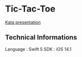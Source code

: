 # Tic-Tac-Toe

[Kata presentation](https://github.com/stephane-genicot/katas/blob/master/TicTacToe.md)

## Technical Informations

Language : Swift 5
SDK : iOS 14.1
